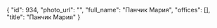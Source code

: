 {
    "id": 934,
    "photo_url": "",
    "full_name": "Панчик Мария",
    "offices": [],
    "title": "Панчик Мария"
}
